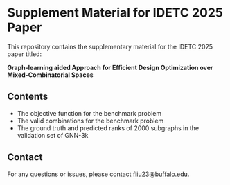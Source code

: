 # Supplement Material for IDETC 2025 Paper

This repository contains the supplementary material for the IDETC 2025 paper titled:

**Graph-learning aided Approach for Efficient Design Optimization over Mixed-Combinatorial Spaces**

## Contents

- The objective function for the benchmark problem
- The valid combinations for the benchmark problem
- The ground truth and predicted ranks of 2000 subgraphs in the validation set of GNN-3k

## Contact

For any questions or issues, please contact fliu23@buffalo.edu.
